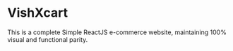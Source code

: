# VishXcart
This is a complete Simple ReactJS e-commerce website, maintaining 100% visual and functional parity.
